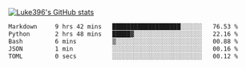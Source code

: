[![Luke396's GitHub stats](https://github-readme-stats.vercel.app/api?username=luke396&show_icons=true&theme=synthwave&hide=stars)](https://github.com/anuraghazra/github-readme-stats)

<!--START_SECTION:waka-->

```txt
Markdown     9 hrs 42 mins   ███████████████████░░░░░░   76.53 %
Python       2 hrs 48 mins   █████▓░░░░░░░░░░░░░░░░░░░   22.16 %
Bash         6 mins          ▒░░░░░░░░░░░░░░░░░░░░░░░░   00.88 %
JSON         1 min           ░░░░░░░░░░░░░░░░░░░░░░░░░   00.16 %
TOML         0 secs          ░░░░░░░░░░░░░░░░░░░░░░░░░   00.12 %
```

<!--END_SECTION:waka-->

<!--
**luke396/luke396** is a ✨ _special_ ✨ repository because its `README.md` (this file) appears on your GitHub profile.

Here are some ideas to get you started:

- 🔭 I’m currently working on ...
- 🌱 I’m currently learning ...
- 👯 I’m looking to collaborate on ...
- 🤔 I’m looking for help with ...
- 💬 Ask me about ...
- 📫 How to reach me: ...
- 😄 Pronouns: ...
- ⚡ Fun fact: ...
-->

